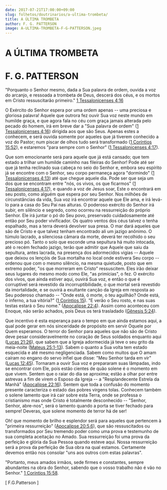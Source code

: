 ```yaml
---
date: 2017-07-21T17:00:00+09:00
slug: folhetos/doutrinarios/a-ultima-trombeta/ 
title: A ÚLTIMA TROMBETA 
author: F. G. PATTERSON
image: A-ULTIMA-TROMBETA-F-G-PATTERSON.jpeg
---
```



A ÚLTIMA TROMBETA
=================

F. G. PATTERSON 
===============

"Porquanto o Senhor mesmo, dada a Sua palavra de ordem, ouvida a voz do
arcanjo, e ressoada a trombeta de Deus, descerá dos céus, e os mortos em
Cristo ressuscitarão primeiro." [1 Tessalonicenses
4:16](http://bibliaonline.com.br/acf/1ts/4/16)

O Exército do Senhor espera por uma ordem apenas -- uma preciosa e
gloriosa palavra! Aquele que outrora fez ouvir Sua voz neste mundo em
humilde graça, e que agora fala no céu com graça jamais alterada pelo
pecado do homem, irá em breve dar a "Sua palavra de ordem" ([1 Tessalonicenses
4:16](http://bibliaonline.com.br/acf/1ts/4/16)) dirigida aos que são
Seus. Apenas estes a conhecem, e será ouvida somente por aqueles que já
tiverem conhecido a voz do Pastor; num piscar de olhos tudo será
transformado ([1 Coríntios 15:52](http://bibliaonline.com.br/acf/1co/15/52)), e
estaremos "para sempre com o Senhor" ([1 Tessalonicenses
4:17](http://bibliaonline.com.br/acf/1ts/4/17)).

Que som emocionante será para aquele que já está cansado; que tem estado
a trilhar um humilde caminho nas fileiras do Senhor! Pode até ser que já
tenha reclinado sua cabeça no seio do Senhor e, embora seu espírito já
se encontre com o Senhor, seu corpo permaneça agora "dormindo" ([1 Tessalonicenses
4:13](http://bibliaonline.com.br/acf/1ts/4/13)) até que chegue aquele
dia. Pode ser que seja um dos que se encontram entre "nós, os vivos, os
que ficarmos" ([1 Tessalonicenses 4:17](http://bibliaonline.com.br/acf/1ts/4/17)), e
quando a voz de Jesus soar, Este o encontrará em seu posto, como alguém
que espera por seu Senhor. Nos milhões de circunstâncias da vida, Sua
voz irá encontrar aquele que Ele ama, e irá levá-lo para a casa do Seu
Pai nas alturas. O poderoso exército do Senhor irá subir, em silêncio e
segredo, como ocorreu na ressurreição do próprio Senhor. Ele irá juntar
o pó do Seu povo, preservado cuidadosamente até então por Seu poder
vivificador. Os quatro ventos dos céus talvez o tenha espalhado, mas a
terra deverá devolver sua presa. O mar dará aqueles que são de Cristo e
que talvez tenham encontrado ali um jazigo anônimo. O túmulo lacrado, a
silenciosa câmara da morte, deverá ter recolhido o seu precioso pó.
Tanto o solo que esconde uma sepultura há muito intocada, até o recém
fechado jazigo, terão que admitir que Aquele que saiu da sepultura,
antes lacrada, na presença dos adormecidos vigias -- Aquele que deixou
os lençóis de Sua mortalha no local onde estivera Seu corpo -- ordenou
que com o mesmo silêncio, na mesma quietude, posto que em extremo poder,
"os que morreram em Cristo" ressuscitem. Eles irão deixar seus lugares
do mesmo modo como Ele, "as primícias", o fez. O exército dos vivos, que
ainda estiver aqui, ouvirá Sua voz, e então o que é corruptível será
revestido da incorruptibilidade, o que mortal será revestido da
imortalidade, e se ouvirá a exultante canção da Igreja em resposta ao
Seu poderoso chamado -- "Onde está, ó morte, o teu aguilhão? Onde está,
ó inferno, a tua vitória?" ([1 Coríntios
15](http://bibliaonline.com.br/acf/1co/15)). "E verão o Seu rosto, e
nas suas testas estará o Seu nome." ([Apocalipse
22:4](http://bibliaonline.com.br/acf/ap/22/4)). Assim como aconteceu com
Enoque, não serão achados, pois Deus os terá trasladado ([Gênesis
5:24](http://bibliaonline.com.br/acf/gn/5/24)).

Que incentivo é esta esperança para o tempo em que ainda estamos aqui, a
qual pode gerar em nós sinceridade de propósito em servir Òquele por
Quem esperamos. O terror do Senhor para aqueles que não são de Cristo
deve pesar consideravelmente no coração de Seus soldados enquanto aqui
([Lucas 21:26](http://bibliaonline.com.br/acf/lc/21/26)), que sabem que a
Igreja adormecida já teve o seu grito da meia-noite ([Mateus
25:1-13](http://bibliaonline.com.br/acf/mt/25/1-13)). Sabem o quanto a
Sua volta tem estado esquecida e até mesmo negligenciada. Sabem como
muitos que O amam caíram no engano do servo infiel que disse: "Meu
Senhor tarda em vir" ([Lucas
12:45](http://bibliaonline.com.br/acf/lc/12/45)). Tornaram a ouvir Sua
voz e prepararam suas lâmpadas, indo se encontrar com Ele, pois estão
cientes de quão solene é o momento em que vivem. Sentem que o raiar do
dia se aproxima; estão a olhar por entre astrevas a fim de virem o
Esposo da Igreja -- a "Resplandecente Estrela da Manhã" ([Apocalipse
22:16](http://bibliaonline.com.br/acf/ap/22/16)). Sentem que toda a
confusão do momento presente caracteriza o estado das pobres virgens
tolas. Conhecem também o solene lamento que irá cair sobre esta Terra,
onde se professa o cristianismo mas onde Cristo é totalmente
desconhecido -- "Senhor, Senhor, abre-nos", será o lamento quando a
porta se tiver fechado para sempre! Deveras, que solene momento de
terror há de ser!

Oh! que momento de brilho e esplendor será para aqueles que pertencem à
"primeira ressurreição" ([Apocalipse
20:5,6](http://bibliaonline.com.br/acf/ap/20/5,6)), que são
ressuscitados ou transformados por Seu tremendo poder como uma prova e
testemunho de sua completa aceitação no Amado. Sua ressurreição foi uma
prova da perfeição e glória da Sua Pessoa quando esteve aqui. Nossa
ressurreição será a prova da perfeição de Sua obra na qual estamos.
Certamente devemos então nos consolar "uns aos outros com estas
palavras".

"Portanto, meus amados irmãos, sede firmes e constantes, sempre
abundantes na obra do Senhor, sabendo que o vosso trabalho não é vão no
Senhor." [1 Coríntios 15:58](http://bibliaonline.com.br/acf/1co/15/58).

[ F.G.Patterson ]
